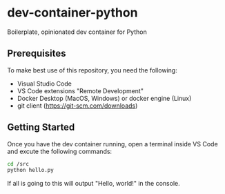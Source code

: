 # dev-container-python
Boilerplate, opinionated dev container for Python

## Prerequisites

To make best use of this repository, you need the following:

- Visual Studio Code
- VS Code extensions "Remote Development"
- Docker Desktop (MacOS, Windows) or docker engine (Linux)
- git client (https://git-scm.com/downloads)

## Getting Started

Once you have the dev container running, open a terminal inside VS Code and excute the following commands:
```bash
cd /src
python hello.py
```

If all is going to this will output "Hello, world!" in the console.
